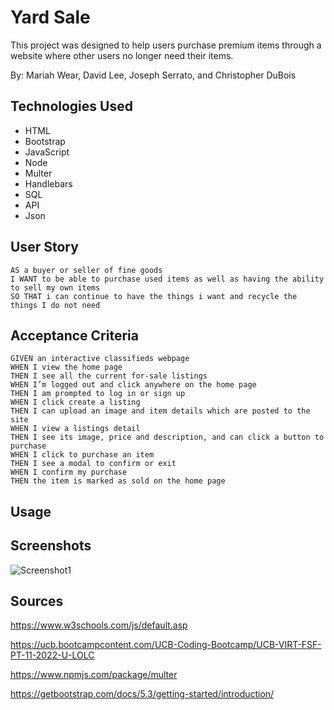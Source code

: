 # Yard Sale
This project was designed to help users purchase premium items through a website where other users no longer need their items. 

By: Mariah Wear, David Lee, Joseph Serrato, and Christopher DuBois

## Technologies Used
* HTML
* Bootstrap
* JavaScript
* Node
* Multer
* Handlebars
* SQL
* API
* Json
<!-- * DayJS -->

## User Story
```
AS a buyer or seller of fine goods
I WANT to be able to purchase used items as well as having the ability to sell my own items
SO THAT i can continue to have the things i want and recycle the things I do not need
```
## Acceptance Criteria
```
GIVEN an interactive classifieds webpage 
WHEN I view the home page
THEN I see all the current for-sale listings
WHEN I’m logged out and click anywhere on the home page
THEN I am prompted to log in or sign up
WHEN I click create a listing
THEN I can upload an image and item details which are posted to the site
WHEN I view a listings detail
THEN I see its image, price and description, and can click a button to purchase
WHEN I click to purchase an item
THEN I see a modal to confirm or exit
WHEN I confirm my purchase
THEN the item is marked as sold on the home page
```
## Usage

<!-- NEED INFO  -->

## Screenshots
![Screenshot1](./)

## Sources

https://www.w3schools.com/js/default.asp

https://ucb.bootcampcontent.com/UCB-Coding-Bootcamp/UCB-VIRT-FSF-PT-11-2022-U-LOLC

https://www.npmjs.com/package/multer

https://getbootstrap.com/docs/5.3/getting-started/introduction/

<!-- 
https://day.js.org/docs/en/display/format
* A resource being able to provide proper formating for dates and time -->